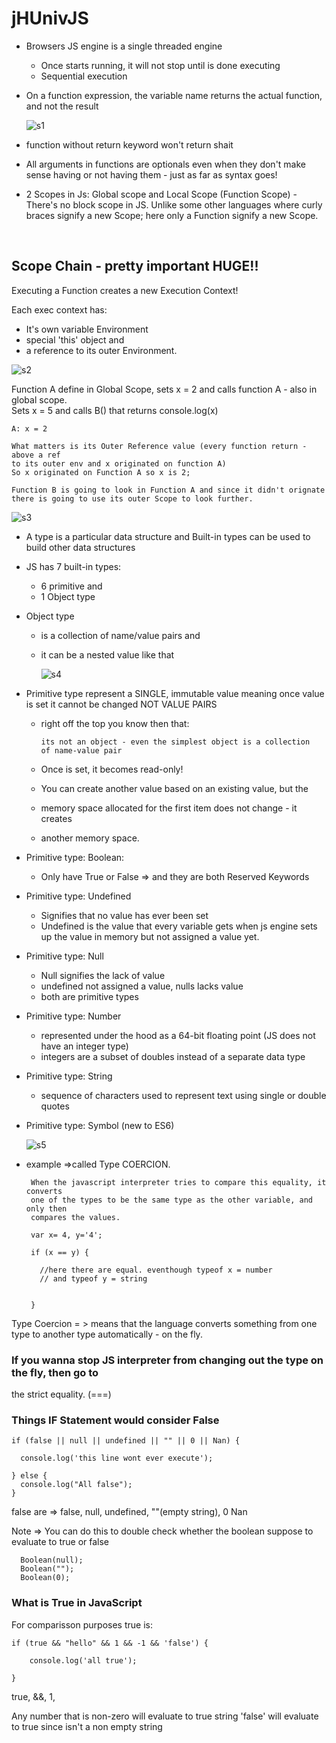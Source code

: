 

# jHUnivJS


- Browsers JS engine is a single threaded engine
	- Once starts running, it will not stop until is done executing
	- Sequential execution

- On a function expression, the variable name returns the actual
  function, and not the result

  ![s1](images/f1.png?raw=true "s1")

- function without return keyword won't return shait

- All arguments in functions are optionals even when they don't make sense having
  or not having them - just as far as syntax goes!

- 2 Scopes in Js: Global scope and Local Scope (Function Scope) - There's no block
  scope in JS.  Unlike some other languages where curly braces signify a new Scope;
  here only a Function signify a new Scope.


<br/>

## Scope Chain - pretty important  HUGE!!

Executing a Function creates a new Execution Context!    

Each exec context has:   

-	It's own variable Environment
-	special 'this' object and
-	a reference to its outer Environment.


   ![s2](images/s2.png?raw=true "s2")


Function A define in Global Scope, sets x = 2 and
calls function A - also in global scope.        
Sets x = 5 and calls
B() that returns console.log(x)

	A: x = 2

	What matters is its Outer Reference value (every function return -above a ref
	to its outer env and x originated on function A)
	So x originated on Function A so x is 2;

	Function B is going to look in Function A and since it didn't orignate
	there is going to use its outer Scope to look further.




   ![s3](images/s3.png?raw=true "s3")



- A type is a particular data structure and
  Built-in types can be used to build other data structures

- JS has 7 built-in types:
		
  - 6 primitive and
  - 1 Object type


- Object type     
  -  is a collection of name/value pairs and 
  -	 it can be a nested value like that


	 ![s4](images/s4.png?raw=true "s4")


- Primitive type represent a SINGLE, immutable value
  meaning once value is set it cannot be changed NOT VALUE PAIRS

  - right off the top you know then that:
  		
  		its not an object - even the simplest object is a collection
	  	of name-value pair

  - Once is set, it becomes read-only!
  - You can create another value based on an existing value, but the 
  - memory space allocated for the first item does not change - it creates
  - another memory space.

  
	  
- Primitive type: Boolean:

  - Only have True or False => and they are both Reserved Keywords


- Primitive type: Undefined

  - Signifies that no value has ever been set
  - Undefined is the value that every variable gets when js engine
    sets up the value in memory but not assigned a value yet.


- Primitive type: Null

  - Null signifies the lack of value
  - undefined not assigned a value, nulls lacks value
  - both are primitive types


- Primitive type: Number

  - represented under the hood as a 64-bit floating point
  	(JS does not have an integer type)
  - integers are a subset of doubles instead of a separate
  	data type

- Primitive type: String

  - sequence of characters used to represent text
  	using single or double quotes


- Primitive type: Symbol (new to ES6)




  	![s5](images/s5.png?raw=true "s5")



 - example  =>called Type COERCION.

        When the javascript interpreter tries to compare this equality, it converts
        one of the types to be the same type as the other variable, and only then
        compares the values.

        var x= 4, y='4';
    
        if (x == y) {
    
          //here there are equal. eventhough typeof x = number
          // and typeof y = string
    
    
        }

 Type Coercion = > means that the language converts something from one type
 to another type automatically - on the fly.


### If you wanna stop JS interpreter from changing out the type on the fly, then go to
the strict equality. (===)                


###  Things IF Statement would consider False

    if (false || null || undefined || "" || 0 || Nan) {

      console.log('this line wont ever execute');
    
    } else {
      console.log("All false");
    }  

false are => false, null, undefined, ""(empty string), 0 Nan

Note =>  You can do this to double check whether the boolean suppose to evaluate to
           true or false


      Boolean(null);
      Boolean("");
      Boolean(0);



### What is True in JavaScript

For comparisson purposes true is:

    if (true && "hello" && 1 && -1 && 'false') {

        console.log('all true');

    }



  true, &&, 1,

  Any number that is non-zero will evaluate to true
  string 'false' will evaluate to true since isn't a non empty string 









